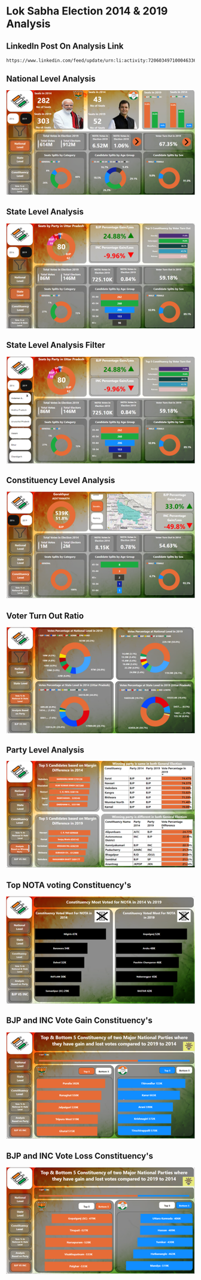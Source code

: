 # Lok Sabha Election 2014 & 2019 Analysis

## LinkedIn Post On Analysis Link
```
https://www.linkedin.com/feed/update/urn:li:activity:7206034971000463363/

```

## National Level Analysis
![](https://github.com/Singhyash9009/Lok-Sabha-Election-2014-2019-Analysis/blob/main/Image/NL_Image.png)

## State Level Analysis
![](https://github.com/Singhyash9009/Lok-Sabha-Election-2014-2019-Analysis/blob/main/Image/SL.png)

## State Level Analysis Filter
![](https://github.com/Singhyash9009/Lok-Sabha-Election-2014-2019-Analysis/blob/main/Image/SL_Filter.png)

## Constituency Level Analysis 
![](https://github.com/Singhyash9009/Lok-Sabha-Election-2014-2019-Analysis/blob/main/Image/CL_Image.png)


## Voter Turn Out Ratio
![](https://github.com/Singhyash9009/Lok-Sabha-Election-2014-2019-Analysis/blob/main/Image/VTR.png)

## Party Level Analysis
![](https://github.com/Singhyash9009/Lok-Sabha-Election-2014-2019-Analysis/blob/main/Image/Party_Level.png)

## Top NOTA voting Constituency's
![](https://github.com/Singhyash9009/Lok-Sabha-Election-2014-2019-Analysis/blob/main/Image/NOTA_Votes.png)

## BJP and INC Vote Gain  Constituency's
![](https://github.com/Singhyash9009/Lok-Sabha-Election-2014-2019-Analysis/blob/main/Image/BJP_Vs_INC.png)

## BJP and INC Vote Loss Constituency's
![](https://github.com/Singhyash9009/Lok-Sabha-Election-2014-2019-Analysis/blob/main/Image/BJP_Vs_INC_Bt.png)

